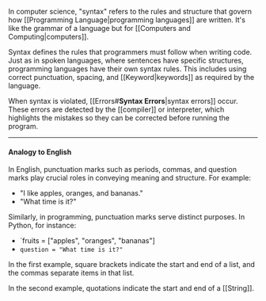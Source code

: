 In computer science, "syntax" refers to the rules and structure that govern how [[Programming Language|programming languages]] are written. It's like the grammar of a language but for [[Computers and Computing|computers]].

Syntax defines the rules that programmers must follow when writing code. Just as in spoken languages, where sentences have specific structures, programming languages have their own syntax rules. This includes using correct punctuation, spacing, and [[Keyword|keywords]] as required by the language.

 When syntax is violated, [[Errors#**Syntax Errors**|syntax errors]] occur. These errors are detected by the [[compiler]] or interpreter, which highlights the mistakes so they can be corrected before running the program.

---
#### Analogy to English

In English, punctuation marks such as periods, commas, and question marks play crucial roles in conveying meaning and structure. For example:

- "I like apples, oranges, and bananas."
- "What time is it?"

Similarly, in programming, punctuation marks serve distinct purposes. In Python, for instance:

* `fruits = ["apples", "oranges", "bananas"]
* `question = "What time is it?"`

In the first example, square brackets indicate the start and end of a list, and the commas separate items in that list. 

In the second example, quotations indicate the start and end of a [[String]].